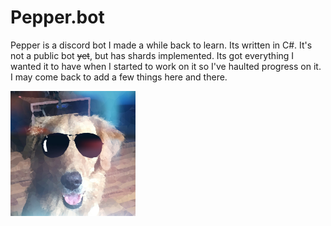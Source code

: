 # Pepper.bot

Pepper is a discord bot I made a while back to learn. Its written in C#. It's not a public bot ~~yet~~, but has shards implemented.
Its got everything I wanted it to have when I started to work on it so I've haulted progress on it. I may come back to add a few things here and there.

<img src="../Images/Logo.jpg" width=200>
